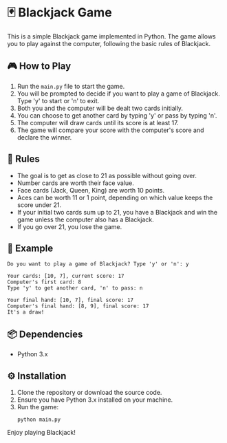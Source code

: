 # 🃏 Blackjack Game

This is a simple Blackjack game implemented in Python. The game allows you to play against the computer, following the basic rules of Blackjack.

## 🎮 How to Play

1. Run the `main.py` file to start the game.
2. You will be prompted to decide if you want to play a game of Blackjack. Type 'y' to start or 'n' to exit.
3. Both you and the computer will be dealt two cards initially.
4. You can choose to get another card by typing 'y' or pass by typing 'n'.
5. The computer will draw cards until its score is at least 17.
6. The game will compare your score with the computer's score and declare the winner.

## 📜 Rules

- The goal is to get as close to 21 as possible without going over.
- Number cards are worth their face value.
- Face cards (Jack, Queen, King) are worth 10 points.
- Aces can be worth 11 or 1 point, depending on which value keeps the score under 21.
- If your initial two cards sum up to 21, you have a Blackjack and win the game unless the computer also has a Blackjack.
- If you go over 21, you lose the game.

## 📝 Example

```
Do you want to play a game of Blackjack? Type 'y' or 'n': y

Your cards: [10, 7], current score: 17
Computer's first card: 8
Type 'y' to get another card, 'n' to pass: n

Your final hand: [10, 7], final score: 17
Computer's final hand: [8, 9], final score: 17
It's a draw!
```

## 📦 Dependencies

- Python 3.x

## ⚙️ Installation

1. Clone the repository or download the source code.
2. Ensure you have Python 3.x installed on your machine.
3. Run the game:
   ```
   python main.py
   ```

Enjoy playing Blackjack!
